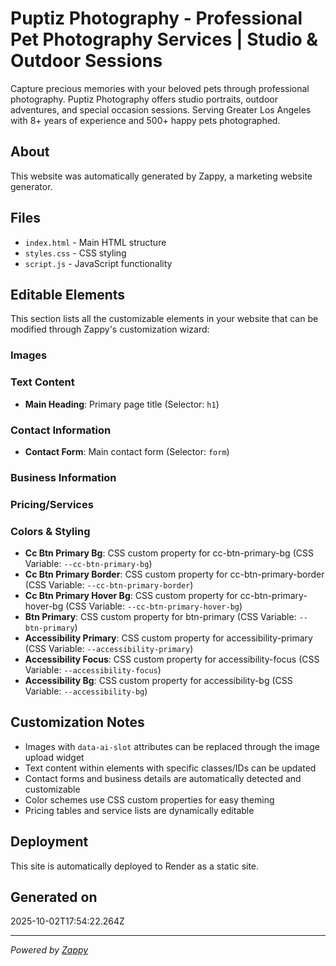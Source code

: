 # Puptiz Photography - Professional Pet Photography Services | Studio & Outdoor Sessions

Capture precious memories with your beloved pets through professional photography. Puptiz Photography offers studio portraits, outdoor adventures, and special occasion sessions. Serving Greater Los Angeles with 8+ years of experience and 500+ happy pets photographed.

## About

This website was automatically generated by Zappy, a marketing website generator.

## Files

- `index.html` - Main HTML structure
- `styles.css` - CSS styling
- `script.js` - JavaScript functionality

## Editable Elements

This section lists all the customizable elements in your website that can be modified through Zappy's customization wizard:

### Images


### Text Content
- **Main Heading**: Primary page title (Selector: `h1`)

### Contact Information
- **Contact Form**: Main contact form (Selector: `form`)

### Business Information


### Pricing/Services


### Colors & Styling
- **Cc Btn Primary Bg**: CSS custom property for cc-btn-primary-bg (CSS Variable: `--cc-btn-primary-bg`)
- **Cc Btn Primary Border**: CSS custom property for cc-btn-primary-border (CSS Variable: `--cc-btn-primary-border`)
- **Cc Btn Primary Hover Bg**: CSS custom property for cc-btn-primary-hover-bg (CSS Variable: `--cc-btn-primary-hover-bg`)
- **Btn Primary**: CSS custom property for btn-primary (CSS Variable: `--btn-primary`)
- **Accessibility Primary**: CSS custom property for accessibility-primary (CSS Variable: `--accessibility-primary`)
- **Accessibility Focus**: CSS custom property for accessibility-focus (CSS Variable: `--accessibility-focus`)
- **Accessibility Bg**: CSS custom property for accessibility-bg (CSS Variable: `--accessibility-bg`)

## Customization Notes

- Images with `data-ai-slot` attributes can be replaced through the image upload widget
- Text content within elements with specific classes/IDs can be updated
- Contact forms and business details are automatically detected and customizable
- Color schemes use CSS custom properties for easy theming
- Pricing tables and service lists are dynamically editable

## Deployment

This site is automatically deployed to Render as a static site.

## Generated on

2025-10-02T17:54:22.264Z

---

*Powered by [Zappy](https://zappy.dev)*
